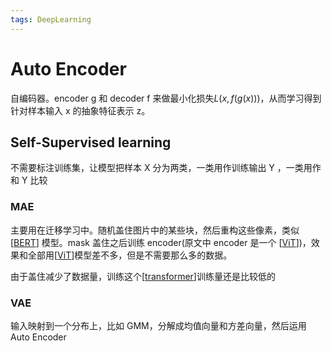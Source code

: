 ```yaml
---
tags: DeepLearning
---
```


# Auto Encoder

自编码器。encoder g 和 decoder f 来做最小化损失$L(x, f(g(x)))$，从而学习得到针对样本输入 x 的抽象特征表示 z。

## Self-Supervised learning

不需要标注训练集，让模型把样本 X 分为两类，一类用作训练输出 Y ，一类用作和 Y 比较

### MAE

主要用在迁移学习中。随机盖住图片中的某些块，然后重构这些像素，类似[[BERT]] 模型。mask 盖住之后训练 encoder(原文中 encoder 是一个 [[ViT]])，效果和全部用[[ViT]]模型差不多，但是不需要那么多的数据。

由于盖住减少了数据量，训练这个[[transformer]]训练量还是比较低的

### VAE

输入映射到一个分布上，比如 GMM，分解成均值向量和方差向量，然后运用 Auto Encoder

[//begin]: # "Autogenerated link references for markdown compatibility"
[BERT]: BERT.md "BERT"
[ViT]: ViT.md "ViT"
[transformer]: ../concept/transformer.md "Transformer"
[//end]: # "Autogenerated link references"
